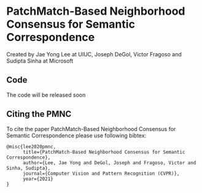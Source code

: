 # PatchMatch-Based Neighborhood Consensus for Semantic Correspondence
Created by Jae Yong Lee at UIUC, Joseph DeGol, Victor Fragoso and Sudipta Sinha at Microsoft

## Code
The code will be released soon


## Citing the PMNC
To cite the paper PatchMatch-Based Neighborhood Consensus for Semantic Correspondence
please use following bibtex:
```
@misc{lee2020pmnc,
      title={PatchMatch-Based Neighborhood Consensus for Semantic Correspondence}, 
      author={Lee, Jae Yong and DeGol, Joseph and Fragoso, Victor and Sinha, Sudipta},
      journal={Computer Vision and Pattern Recognition (CVPR)},
      year={2021}
}
```
